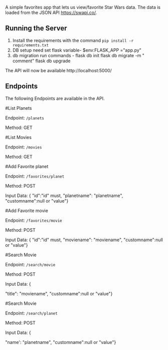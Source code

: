 

A simple favorites app that lets us view/favorite Star Wars data. The data is loaded from the JSON API https://swapi.co/. 

## Running the Server

1. Install the requirements with the command `pip install -r requirements.txt`
2. DB setup need set flask variable- $env:FLASK_APP ="app.py"
3. db migration run commands -  flask db init 
                                                   flask db migrate -m " comment"
                                                   flask db upgrade


The API will now be available http://localhost:5000/

## Endpoints

The following Endpoints are available in the API.

#List Planets

Endpoint: `/planets`

Method: GET

#List Movies

Endpoint: `/movies`

Method: GET

#Add Favorite planet

Endpoint: `/favorites/planet`

Method: POST

Input Data:
{
"id":"id" must,
"planetname": "planetname",
"customname":null or "value"}

#Add Favorite movie

Endpoint: `/favorites/movie`

Method: POST

Input Data:
{
"id":"id" must,
"moviename": "moviename",
"customname":null or "value"}

#Search Movie

Endpoint: `/search/movie`

Method: POST

Input Data:
{

"title": "moviename",
"customname":null or "value"}


#Search Movie

Endpoint: `/search/planet`

Method: POST

Input Data:
{

"name': "planetname",
"customname":null or "value"}


